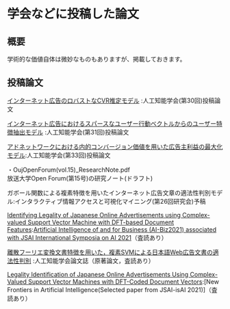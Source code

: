 # 学会などに投稿した論文
## 概要
学術的な価値自体は微妙なものもありますが、掲載しておきます。

## 投稿論文
[インターネット広告のロバストなCVR推定モデル](https://www.jstage.jst.go.jp/article/pjsai/JSAI2016/0/JSAI2016_2J33/_article/-char/ja/)
:人工知能学会(第30回)投稿論文

[インターネット広告におけるスパースなユーザー行動ベクトルからのユーザー特徴抽出モデル](https://www.jstage.jst.go.jp/article/pjsai/JSAI2017/0/JSAI2017_1L11/_article/-char/ja)
:人工知能学会(第31回)投稿論文

[アドネットワークにおける内的コンバージョン価値を用いた広告主利益の最大化モデル](https://www.jstage.jst.go.jp/article/pjsai/JSAI2019/0/JSAI2019_4B3J303/_article/-char/ja/):人工知能学会(第33回)投稿論文

・OujOpenForum(vol.15)_ResearchNote.pdf  
放送大学Open Forum(第15号)の研究ノート(ドラフト)

ガボール関数による複素特徴を用いたインターネット広告文章の適法性判別モデル:インタラクティブ情報アクセスと可視化マイニング(第26回研究会)予稿

[Identifying Legality of Japanese Online Advertisements using Complex-valued Support Vector Machine with DFT-based Document Features](https://easychair.org/publications/preprint/cN3T):[Artificial Intelligence of and for Business (AI-Biz2021) 
associated with JSAI International Symposia on AI 2021](http://sig-bi.jp/ai-biz2021.html)（査読あり）

[離散フーリエ変換文書特徴を用いた，複素SVMによる日本語Web広告文書の適法性判別](https://www.jstage.jst.go.jp/article/tjsai/38/3/38_38-3_D-M51/_article/-char/ja)
:人工知能学会論文誌（原著論文，査読あり）

[Legality Identification of Japanese Online Advertisements Using Complex-Valued Support Vector Machines with DFT-Coded Document Vectors](https://link.springer.com/chapter/10.1007/978-3-031-36190-6_23):[New Frontiers in Artificial Intelligence(Selected paper from JSAI-isAI 2021)]（査読あり）
